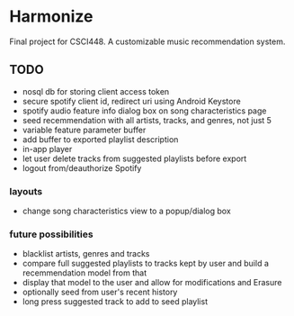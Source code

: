# Harmonize
Final project for CSCI448. A customizable music recommendation system.

## TODO
- nosql db for storing client access token
- secure spotify client id, redirect uri using Android Keystore
- spotify audio feature info dialog box on song characteristics page
- seed recemmendation with all artists, tracks, and genres, not just 5
- variable feature parameter buffer
- add buffer to exported playlist description
- in-app player
- let user delete tracks from suggested playlists before export 
- logout from/deauthorize Spotify 

### layouts
- change song characteristics view to a popup/dialog box

### future possibilities
- blacklist artists, genres and tracks
- compare full suggested playlists to tracks kept by user and build a recemmendation model from that
- display that model to the user and allow for modifications and Erasure
- optionally seed from user's recent history
- long press suggested track to add to seed playlist
